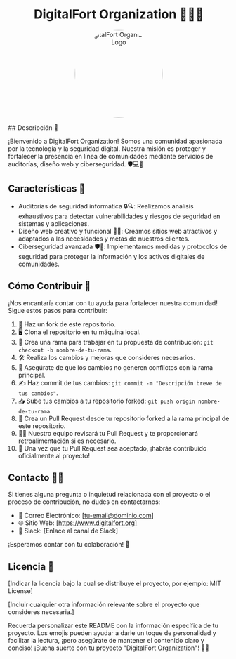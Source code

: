 <h1 align="center">DigitalFort Organization 👨‍💻🏰</h1>

<p align="center">
  <img src="https://cdn.discordapp.com/attachments/1136054250972139604/1136068109820776580/WhatsApp_Image_2023-08-01_at_19.08.38_1.jpeg" class="circulo" alt="DigitalFort Organization Logo">
</p>
<style> 
      .circulo{
        width: 200px;
        height: 200px; 
        border-radius: 100px;
      }
    </style>
## Descripción 📝

¡Bienvenido a DigitalFort Organization! Somos una comunidad apasionada por la tecnología y la seguridad digital. Nuestra misión es proteger y fortalecer la presencia en línea de comunidades mediante servicios de auditorías, diseño web y ciberseguridad. 🛡️💻💪

## Características 🚀

- Auditorías de seguridad informática 🔒🔍: Realizamos análisis exhaustivos para detectar vulnerabilidades y riesgos de seguridad en sistemas y aplicaciones.
- Diseño web creativo y funcional 🎨🌐: Creamos sitios web atractivos y adaptados a las necesidades y metas de nuestros clientes.
- Ciberseguridad avanzada 🛡️🚀: Implementamos medidas y protocolos de seguridad para proteger la información y los activos digitales de comunidades.

## Cómo Contribuir 🤝

¡Nos encantaría contar con tu ayuda para fortalecer nuestra comunidad! Sigue estos pasos para contribuir:

1. 🍴 Haz un fork de este repositorio.
2. 🖥️ Clona el repositorio en tu máquina local.
3. 🌿 Crea una rama para trabajar en tu propuesta de contribución: `git checkout -b nombre-de-tu-rama`.
4. 🛠️ Realiza los cambios y mejoras que consideres necesarios.
5. 🔄 Asegúrate de que los cambios no generen conflictos con la rama principal.
6. ✍️ Haz commit de tus cambios: `git commit -m "Descripción breve de tus cambios"`.
7. 📤 Sube tus cambios a tu repositorio forked: `git push origin nombre-de-tu-rama`.
8. 🔄 Crea un Pull Request desde tu repositorio forked a la rama principal de este repositorio.
9. 🕵️‍♂️ Nuestro equipo revisará tu Pull Request y te proporcionará retroalimentación si es necesario.
10. 🚀 Una vez que tu Pull Request sea aceptado, ¡habrás contribuido oficialmente al proyecto!

## Contacto 📧🌐

Si tienes alguna pregunta o inquietud relacionada con el proyecto o el proceso de contribución, no dudes en contactarnos:

- 📧 Correo Electrónico: [tu-email@dominio.com]
- 🌐 Sitio Web: [https://www.digitalfort.org]
- 💬 Slack: [Enlace al canal de Slack]

¡Esperamos contar con tu colaboración! 🤗

## Licencia 📜

[Indicar la licencia bajo la cual se distribuye el proyecto, por ejemplo: MIT License]

[Incluir cualquier otra información relevante sobre el proyecto que consideres necesaria.]

Recuerda personalizar este README con la información específica de tu proyecto. Los emojis pueden ayudar a darle un toque de personalidad y facilitar la lectura, ¡pero asegúrate de mantener el contenido claro y conciso! ¡Buena suerte con tu proyecto "DigitalFort Organization"! 💪🚀
